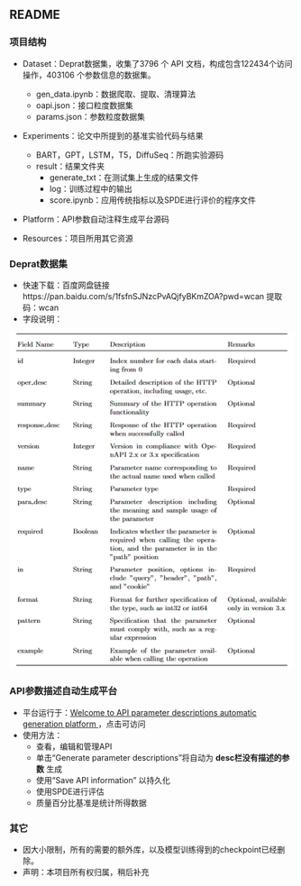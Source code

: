 ## README

### 项目结构

- Dataset：Deprat数据集，收集了3796 个 API 文档，构成包含122434个访问操作，403106 个参数信息的数据集。
  - gen_data.ipynb：数据爬取、提取、清理算法
  - oapi.json：接口粒度数据集
  - params.json：参数粒度数据集
- Experiments：论文中所提到的基准实验代码与结果
  - BART，GPT，LSTM，T5，DiffuSeq：所跑实验源码
  - result：结果文件夹
    - generate_txt：在测试集上生成的结果文件
    - log：训练过程中的输出
    - score.ipynb：应用传统指标以及SPDE进行评价的程序文件

- Platform：API参数自动注释生成平台源码
- Resources：项目所用其它资源

### Deprat数据集

- 快速下载：百度网盘链接https://pan.baidu.com/s/1fsfnSJNzcPvAQjfyBKmZOA?pwd=wcan 提取码：wcan
- 字段说明：

![image-20230802130427816](https://github.com/W-caner/Deprat/blob/main/Resources/Deprat%E5%AD%97%E6%AE%B5.png)

### API参数描述自动生成平台

- 平台运行于：[Welcome to API parameter descriptions automatic generation platform ](http://172.16.17.43:8501/)，点击可访问
- 使用方法：
  - 查看，编辑和管理API
  - 单击“Generate parameter descriptions”将自动为 **desc栏没有描述的参数** 生成
  - 使用“Save API information” 以持久化
  - 使用SPDE进行评估
  - 质量百分比基准是统计所得数据


### 其它

- 因大小限制，所有的需要的额外库，以及模型训练得到的checkpoint已经删除。
- 声明：本项目所有权归属，稍后补充
